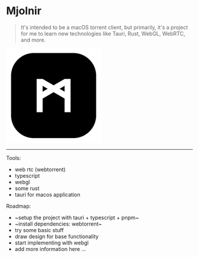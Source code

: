 # Mjolnir

> It's intended to be a macOS torrent client, but primarily, it's a project for me to learn new technologies like Tauri, Rust, WebGL, WebRTC, and more.

![App Icon](/src-tauri/icons/256x256.png)

---

Tools:
- web rtc (webtorrent)
- typescript
- webgl
- some rust
- tauri for macos application

Roadmap:
- ~setup the project with tauri + typescript + pnpm~
- ~install dependencies: webtorrent~
- try some basic stuff
- draw design for base functionality
- start implementing with webgl
- add more information here ...
